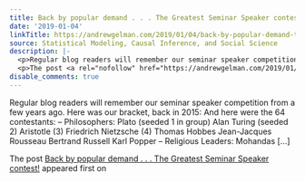 ```yaml
---
title: Back by popular demand . . . The Greatest Seminar Speaker contest!
date: '2019-01-04'
linkTitle: https://andrewgelman.com/2019/01/04/back-by-popular-demand-the-greatest-seminar-speaker-contest/
source: Statistical Modeling, Causal Inference, and Social Science
description: |-
  <p>Regular blog readers will remember our seminar speaker competition from a few years ago. Here was our bracket, back in 2015: And here were the 64 contestants: – Philosophers: Plato (seeded 1 in group) Alan Turing (seeded 2) Aristotle (3) Friedrich Nietzsche (4) Thomas Hobbes Jean-Jacques Rousseau Bertrand Russell Karl Popper – Religious Leaders: Mohandas [&#8230;]</p>
  <p>The post <a rel="nofollow" href="https://andrewgelman.com/2019/01/04/back-by-popular-demand-the-greatest-seminar-speaker-contest/">Back by popular demand . . . The Greatest Seminar Speaker contest!</a> appeared first on <a  ...
disable_comments: true
---
```

<p>Regular blog readers will remember our seminar speaker competition from a few years ago. Here was our bracket, back in 2015: And here were the 64 contestants: – Philosophers: Plato (seeded 1 in group) Alan Turing (seeded 2) Aristotle (3) Friedrich Nietzsche (4) Thomas Hobbes Jean-Jacques Rousseau Bertrand Russell Karl Popper – Religious Leaders: Mohandas [&#8230;]</p>
<p>The post <a rel="nofollow" href="https://andrewgelman.com/2019/01/04/back-by-popular-demand-the-greatest-seminar-speaker-contest/">Back by popular demand . . . The Greatest Seminar Speaker contest!</a> appeared first on <a  ...